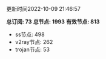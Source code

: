 更新时间2022-10-09 21:46:57

**总订阅: 73**
**总节点: 1993**
**有效节点: 813**
- ss节点: 498
- v2ray节点: 262
- trojan节点: 53
